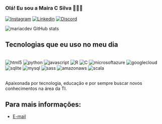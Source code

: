 ### Olá! Eu sou a Maira C Silva 🙋🏻‍♀️

[![Instagram](https://img.shields.io/badge/Instagram-E4405F?style=for-the-badge&logo=instagram&logoColor=white)](https://https://www.instagram.com/mariacsilvaof)
[![Linkedin](https://img.shields.io/badge/LinkedIn-0077B5?style=for-the-badge&logo=linkedin&logoColor=white)](https://www.linkedin.com/in/mariacsilva21?lipi=urn%3Ali%3Apage%3Ad_flagship3_profile_view_base_contact_details%3BOg9vL%2BrbQMeyW31KpVjS%2BQ%3D%3D)
[![Discord](https://img.shields.io/badge/Discord-7289DA?style=for-the-badge&logo=discord&logoColor=white)](https://discord.com/channels/@me)

![mariacdev GitHub stats](https://github-readme-stats.vercel.app/api?username=mariacdev&show_icons=true&theme=tokyonight)

## Tecnologias que eu uso no meu dia

<div style="display: inline_block"><br/>
   <img  align= "center" alt="html5"  src="https://img.shields.io/badge/HTML5-E34F26?style=for-the-badge&logo=html5&logoColor=white">
   <img  align= "center" alt="python"  src="https://img.shields.io/badge/Python-14354C?style=for-the-badge&logo=python&logoColor=white">
   <img  align= "center" alt="javascript"  src="https://img.shields.io/badge/JavaScript-F7DF1E?style=for-the-badge&logo=javascript&logoColor=black">
   <img  align= "center" alt="R"  src="https://img.shields.io/badge/R-276DC3?style=for-the-badge&logo=r&logoColor=white">
   <img  align= "center" alt="C"  src="https://img.shields.io/badge/C-00599C?style=for-the-badge&logo=c&logoColor=white">
   <img  align= "center" alt="microsoftazure"  src="https://img.shields.io/badge/Microsoft_Azure-0089D6?style=for-the-badge&logo=microsoft-azure&logoColor=white">
   <img  align= "center" alt="googlecloud"  src="https://img.shields.io/badge/Google_Cloud-4285F4?style=for-the-badge&logo=google-cloud&logoColor=white">
   <img  align= "center" alt="sqlite"  src="https://img.shields.io/badge/SQLite-07405E?style=for-the-badge&logo=sqlite&logoColor=white">
   <img  align= "center" alt="mysql"  src="https://img.shields.io/badge/MySQL-00000F?style=for-the-badge&logo=mysql&logoColor=white">
   <img  align= "center" alt="sass"  src="https://img.shields.io/badge/Sass-CC6699?style=for-the-badge&logo=sass&logoColor=white">
   <img  align= "center" alt="amazonaws"  src="https://img.shields.io/badge/Amazon_AWS-232F3E?style=for-the-badge&logo=amazon-aws&logoColor=white">
   <img  align= "center" alt="scala"  src="https://img.shields.io/badge/Scala-DC322F?style=for-the-badge&logo=scala&logoColor=white">
</div><br/>

 Apaixonada por tecnologia, educação e por sempre buscar novos conhecimentos na área da TI.

 ## Para mais informações:
  - [E-mail](rosyelmam@gmail.com)
  
